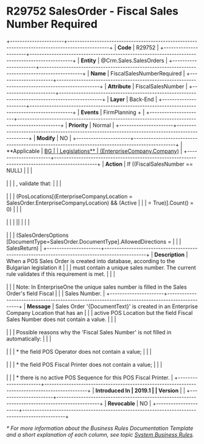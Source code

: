 ﻿---
erp.type: business-rule
erp.entity: Crm.Sales.SalesOrders
---

# R29752 SalesOrder - Fiscal Sales Number Required
+----------------------+-----------------------------------------------------------------------------------------------+
| **Code**             | R29752                                                                                        |
+----------------------+-----------------------------------------------------------------------------------------------+
| **Entity**           | @Crm.Sales.SalesOrders                                                                        |
+----------------------+-----------------------------------------------------------------------------------------------+
| **Name**             | FiscalSalesNumberRequired                                                                     |
+----------------------+-----------------------------------------------------------------------------------------------+
| **Attribute**        | FiscalSalesNumber                                                                             |
+----------------------+-----------------------------------------------------------------------------------------------+
| **Layer**            | Back-End                                                                                      |
+----------------------+-----------------------------------------------------------------------------------------------+
| **Events**           | FirmPlanning +                                                                                |
+----------------------+-----------------------------------------------------------------------------------------------+
| **Priority**         | Normal                                                                                        |
+----------------------+-----------------------------------------------------------------------------------------------+
| **Modify**           | NO                                                                                            |
+----------------------+-----------------------------------------------------------------------------------------------+
| **Applicable         | [BG                                                                                           |
| Legislations**       | (EnterpriseCompany.Company)](xref:applicable-legislations)                                    |
+----------------------+-----------------------------------------------------------------------------------------------+
| **Action**           | If ((FiscalSalesNumber == NULL)                                                               |
|                      | <br/><br/>                                                                                    |
|                      | , validate that:                                                                              |
|                      | <br/><br/>                                                                                    |
|                      | (PosLocations\[(EnterpriseCompanyLocation = SalesOrder.EnterpriseCompanyLocation) && (Active  |
|                      | = True)\].Count() = 0)                                                                        |
|                      | <br/><br/>                                                                                    |
|                      | \|\|                                                                                          |
|                      | <br/><br/>                                                                                    |
|                      | (SalesOrdersOptions \[DocumentType=SalesOrder.DocumentType\].AllowedDirections =              |
|                      | SalesReturn)                                                                                  |
+----------------------+-----------------------------------------------------------------------------------------------+
| **Description**      | When a POS Sales Order is created into database, according to the Bulgarian legislation it    |
|                      | must contain a unique sales number. The current rule validates if this requirement is met.    |
|                      | <br/><br/>                                                                                    |
|                      | Note: In EnterpriseOne the unique sales number is filled in the Sales Order\'s field Fiscal   |
|                      | Sales Number.                                                                                 |
+----------------------+-----------------------------------------------------------------------------------------------+
| **Message**          | Sales Order \'{DocumentText}\' is created in an Enterprise Company Location that has an       |
|                      | active POS Location but the field Fiscal Sales Number does not contain a value.               |
|                      | <br/><br/>                                                                                    |
|                      | Possible reasons why the \'Fiscal Sales Number\' is not filled in automatically:              |
|                      | <br/><br/>                                                                                    |
|                      | \* the field POS Operator does not contain a value;                                           |
|                      | <br/><br/>                                                                                    |
|                      | \* the field POS Fiscal Printer does not contain a value;                                     |
|                      | <br/><br/>                                                                                    |
|                      | \* there is no active POS Sequence for this POS Fiscal Printer.                               |
+----------------------+-----------------------------------------------------------------------------------------------+
| **Introduced In      | 2019.1                                                                                        |
| Version**            |                                                                                               |
+----------------------+-----------------------------------------------------------------------------------------------+
| **Revocable**        | NO                                                                                            |
+----------------------+-----------------------------------------------------------------------------------------------+

*\* For more information about the Business Rules Documentation Template and a short explanation of each column, see
topic [System Business Rules](../templates/template-description-system-business-rules.md).*
